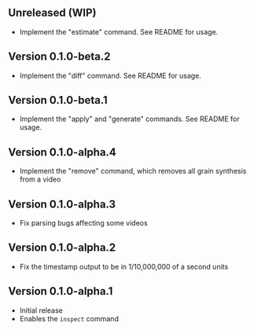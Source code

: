 ## Unreleased (WIP)

- Implement the "estimate" command. See README for usage.

## Version 0.1.0-beta.2

- Implement the "diff" command. See README for usage.

## Version 0.1.0-beta.1

- Implement the "apply" and "generate" commands. See README for usage.

## Version 0.1.0-alpha.4

- Implement the "remove" command, which removes all grain synthesis from a video

## Version 0.1.0-alpha.3

- Fix parsing bugs affecting some videos

## Version 0.1.0-alpha.2

- Fix the timestamp output to be in 1/10,000,000 of a second units

## Version 0.1.0-alpha.1

- Initial release
- Enables the `inspect` command

